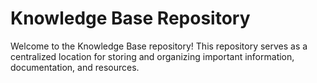 # Knowledge Base Repository

Welcome to the Knowledge Base repository! This repository serves as a centralized location for storing and organizing important information, documentation, and resources.
